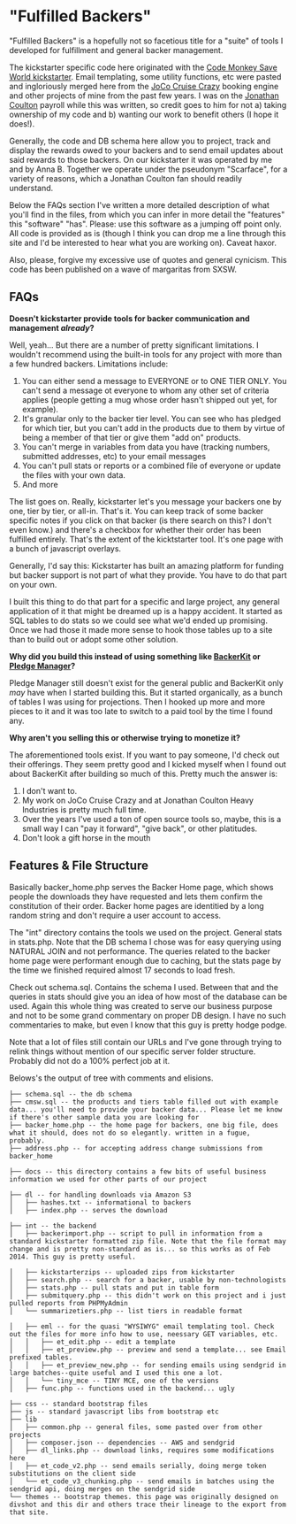 # "Fulfilled Backers"

"Fulfilled Backers" is a hopefully not so facetious title for a "suite" of tools I developed for fulfillment and general backer management.

The kickstarter specific code here originated with the [Code Monkey Save World kickstarter](http://www.kickstarter.com/projects/gregpak/code-monkey-save-world). Email templating, some utility functions, etc were pasted and ingloriously merged here from the [JoCo Cruise Crazy](https://jococruisecrazy.com/) booking engine and other projects of mine from the past few years. I was on the [Jonathan Coulton](http://www.jonathancoulton.com/) payroll while this was written, so credit goes to him for not a) taking ownership of my code and b) wanting our work to benefit others (I hope it does!).

Generally, the code and DB schema here allow you to project, track and display the rewards owed to your backers and to send email updates about said rewards to those backers. On our kickstarter it was operated by me and by Anna B. Together we operate under the pseudonym "Scarface", for a variety of reasons, which a Jonathan Coulton fan should readily understand.

Below the FAQs section I've written a  more detailed description of what you'll find in the files, from which you can infer in more detail the "features" this "software" "has". Please: use this software as a jumping off point only. All code is provided as is (though I think you can drop me a line through this site and I'd be interested to hear what you are working on). Caveat haxor.

Also, please, forgive my excessive use of quotes and general cynicism. This code has been published on a wave of margaritas from SXSW. 



## FAQs
**Doesn't kickstarter provide tools for backer communication and management *already*?**

Well, yeah... But there are a number of pretty significant limitations. I wouldn't recommend using the built-in tools for any project with more than a few hundred backers. Limitations include:

1. You can either send a message to EVERYONE or to ONE TIER ONLY. You can't send a message ot everyone to whom any other set of criteria applies (people getting a mug whose order hasn't shipped out yet, for example).
2. It's granular only to the backer tier level. You can see who has pledged for which tier, but you can't add in the products due to them by virtue of being a member of that tier or give them "add on" products.
3. You can't merge in variables from data you have (tracking numbers, submitted addresses, etc) to your email messages
4. You can't pull stats or reports or a combined file of everyone or update the files with your own data.
5. And more

The list goes on. Really, kickstarter let's you message your backers one by one, tier by tier, or all-in. That's it. You can keep track of some backer specific notes if you click on that backer (is there search on this? I don't even know.) and there's a checkbox for whether their order has been fulfilled entirely. That's the extent of the kicktstarter tool. It's one page with a bunch of javascript overlays.

Generally, I'd say this: Kickstarter has built an amazing platform for funding but backer support is not part of what they provide. You have to do that part on your own.

I built this thing to do that part for a specific and large project, any general application of it that might be dreamed up is a happy accident. It started as SQL tables to do stats so we could see what we'd ended up promising. Once we had those it made more sense to hook those tables up to a site than to build out or adopt some other solution.


**Why did you build this instead of using something like [BackerKit](https://backerkit.com/) or [Pledge Manager](http://www.pledgemanager.com/)?**

Pledge Manager still doesn't exist for the general public and BackerKit only *may* have when I started building this. But it started organically, as a bunch of tables I was using for projections. Then I hooked up more and more pieces to it and it was too late to switch to a paid tool by the time I found any.

**Why aren't you selling this or otherwise trying to monetize it?**

The aforementioned tools exist. If you want to pay someone, I'd check out their offerings. They seem pretty good and I kicked myself when I found out about BackerKit after building so much of this. Pretty much the answer is: 

1. I don't want to. 
2. My work on JoCo Cruise Crazy and at Jonathan Coulton Heavy Industries is pretty much full time.
3. Over the years I've used a ton of open source tools so, maybe, this is a small way I can "pay it forward", "give back", or other platitudes.
4. Don't look a gift horse in the mouth


## Features & File Structure

Basically backer_home.php serves the Backer Home page, which shows people the downloads they have requested and lets them confirm the constitution of their order. Backer home pages are identitied by a long random string and don't require a user account to access.

The "int" directory contains the tools we used on the project. General stats in stats.php. Note that the DB schema I chose was for easy querying using NATURAL JOIN and not performance. The queries related to the backer home page were performant enough due to caching, but the stats page by the time we finished required almost 17 seconds to load fresh.

Check out schema.sql. Contains the schema I used. Between that and the queries in stats should give you an idea of how most of the database can be used. Again this whole thing was created to serve our business purpose and not to be some grand commentary on proper DB design. I have no such commentaries to make, but even I know that this guy is pretty hodge podge.

Note that a lot of files still contain our URLs and I've gone through trying to relink things without mention of our specific server folder structure. Probably did not do a 100% perfect job at it.

Belows's the output of tree with comments and elisions.

	
	├── schema.sql -- the db schema
	├── cmsw.sql -- the products and tiers table filled out with example data... you'll need to provide your backer data... Please let me know if there's other sample data you are looking for
	├── backer_home.php -- the home page for backers, one big file, does what it should, does not do so elegantly. written in a fugue, probably.
	├── address.php -- for accepting address change submissions from backer_home
	
	├── docs -- this directory contains a few bits of useful business information we used for other parts of our project
	
	├── dl -- for handling downloads via Amazon S3
	│   ├── hashes.txt -- informational to backers
	│   ├── index.php -- serves the download
	
	├── int -- the backend		
	│   ├── backerimport.php -- script to pull in information from a standard kickstarter formatted zip file. Note that the file format may change and is pretty non-standard as is... so this works as of Feb 2014. This guy is pretty useful. 

	│   ├── kickstarterzips -- uploaded zips from kickstarter
	│   ├── search.php -- search for a backer, usable by non-technologists
	│   ├── stats.php -- pull stats and put in table form
	│   ├── submitquery.php -- this didn't work on this project and i just pulled reports from PHPMyAdmin
	│   └── summarizetiers.php -- list tiers in readable format

	│   ├── eml -- for the quasi "WYSIWYG" email templating tool. Check out the files for more info how to use, neessary GET variables, etc.
	│   │   ├── et_edit.php -- edit a template
	│   │   ├── et_preview.php -- preview and send a template... see Email prefixed tables. 
	│   │   ├── et_preview_new.php -- for sending emails using sendgrid in large batches--quite useful and I used this one a lot.
	│   │   └── tiny_mce -- TINY MCE, one of the versions
	│   ├── func.php -- functions used in the backend... ugly
	
	├── css -- standard bootstrap files
	├── js -- standard javascript libs from bootstrap etc
	├── lib
	│   ├── common.php -- general files, some pasted over from other projects
	│   ├── composer.json -- dependencies -- AWS and sendgrid
	│   ├── dl_links.php -- download links, requires some modifications here
	│   ├── et_code_v2.php -- send emails serially, doing merge token substitutions on the client side
	│   └── et_code_v3_chunking.php -- send emails in batches using the sendgrid api, doing merges on the sendgrid side
	└── themes -- bootstrap themes. this page was originally designed on divshot and this dir and others trace their lineage to the export from that site.
